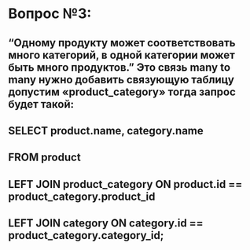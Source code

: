 # Вопрос №3:

## “Одному продукту может соответствовать много категорий, в одной категории может быть много продуктов.” Это связь many to many нужно добавить связующую таблицу допустим «product_category» тогда запрос будет такой:

## SELECT product.name, category.name 
## FROM product
## LEFT JOIN product_category ON product.id == product_category.product_id 
## LEFT JOIN category ON category.id == product_category.category_id;
